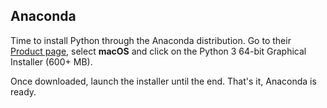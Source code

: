 ## Anaconda

Time to install Python through the Anaconda distribution. Go to their [Product page](https://www.anaconda.com/distribution/#download-section), select **macOS** and click on the Python 3 64-bit Graphical Installer (600+ MB).

Once downloaded, launch the installer until the end. That's it, Anaconda is ready.
